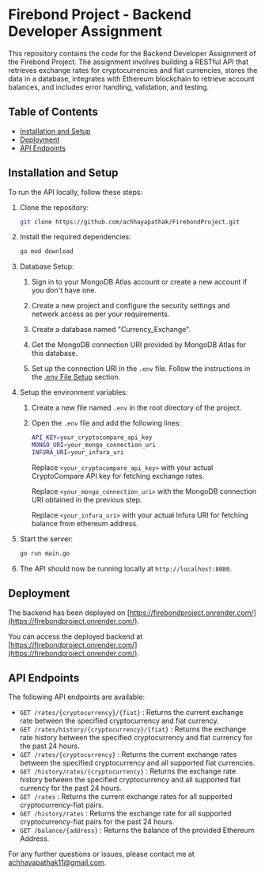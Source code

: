 # Firebond Project - Backend Developer Assignment

This repository contains the code for the Backend Developer Assignment of the Firebond Project. The assignment involves building a RESTful API that retrieves exchange rates for cryptocurrencies and fiat currencies, stores the data in a database, integrates with Ethereum blockchain to retrieve account balances, and includes error handling, validation, and testing.

## Table of Contents

- [Installation and Setup](#installation-and-setup)
- [Deployment](#deployment)
- [API Endpoints](#api-endpoints)

<!-- ## Minimum Requirements

The assignment requires implementing the following features:

1. **Data Acquisition:** Fetch exchange rates for cryptocurrencies and fiat currencies from an existing API (e.g., CoinGecko or CryptoCompare) periodically.

2. **Database:** Implement a database to store the exchange rate data efficiently. It can be an SQL or NoSQL database based on your preference.

3. **API Endpoints:** Develop the following RESTful API endpoints:

   - `GET /rates/{cryptocurrency}/{fiat}`: Returns the current exchange rate between the specified cryptocurrency and fiat currency.
   - `GET /rates/{cryptocurrency}`: Returns the current exchange rates between the specified cryptocurrency and all supported fiat currencies.
   - `GET /rates`: Returns the current exchange rates for all supported cryptocurrency-fiat pairs.
   - `GET /rates/history/{cryptocurrency}/{fiat}`: Returns the exchange rate history between the specified cryptocurrency and fiat currency for the past 24 hours.

4. **Web3 Integration:** Use the web3 library to retrieve the current balance of a specific Ethereum address. Expose this functionality through the API endpoint `GET /balance/{address}`.

5. **Error Handling and Validation:** Implement proper error handling and validation for request data. Return appropriate error messages for invalid requests and handle exceptions gracefully.

6. **Testing:** Write unit and integration tests to verify the correctness of the API. -->

## Installation and Setup

To run the API locally, follow these steps:

1. Clone the repository:

   ```bash
   git clone https://github.com/achhayapathak/FirebondProject.git

2. Install the required dependencies:

    ```bash
    go mod download
    ```

3. Database Setup:

    1. Sign in to your MongoDB Atlas account or create a new account if you don't have one.

    2. Create a new project and configure the security settings and network access as per your requirements.

    3. Create a database named "Currency_Exchange".

    4. Get the MongoDB connection URI provided by MongoDB Atlas for this database.

    5. Set up the connection URI in the `.env` file. Follow the instructions in the [.env File Setup](#env-file-setup) section.

4. Setup the environment variables:

    1. Create a new file named `.env` in the root directory of the project.

    2. Open the `.env` file and add the following lines:

        ```bash
        API_KEY=your_cryptocompare_api_key
        MONGO_URI=your_mongo_connection_uri
        INFURA_URI=your_infura_uri
        ```

        Replace `<your_cryptocompare_api_key>` with your actual CryptoCompare API key for fetching exchange rates.
        
        Replace `<your_mongo_connection_uri>` with the MongoDB connection URI obtained in the previous step.  
        
        Replace `<your_infura_uri>` with your actual Infura URI for fetching balance from ethereum address.

5. Start the server:

    ```bash
    go run main.go
    ```

6. The API should now be running locally at `http://localhost:8080`.


## Deployment

The backend has been deployed on [https://firebondproject.onrender.com/](https://firebondproject.onrender.com/).

You can access the deployed backend at [https://firebondproject.onrender.com/](https://firebondproject.onrender.com/).


## API Endpoints

The following API endpoints are available:

- `GET /rates/{cryptocurrency}/{fiat}` : Returns the current exchange rate between the specified cryptocurrency and fiat currency.
- `GET /rates/history/{cryptocurrency}/{fiat}` : Returns the exchange rate history between the specified cryptocurrency and fiat currency for the past 24 hours.
- `GET /rates/{cryptocurrency}` : Returns the current exchange rates between the specified cryptocurrency and all supported fiat currencies.
- `GET /history/rates/{cryptocurrency}` : Returns the exchange rate history between the specified cryptocurrency and all supported fiat currency for the past 24 hours.
- `GET /rates` : Returns the current exchange rates for all supported cryptocurrency-fiat pairs.
- `GET /history/rates` : Returns the exchange rate for all supported cryptocurrency-fiat pairs for the past 24 hours.
- `GET /balance/{address}` : Returns the balance of the provided Ethereum Address.

For any further questions or issues, please contact me at [achhayapathak11@gmail.com](mailto:achhayapathak11@gmail.com).
